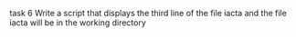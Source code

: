 task 6 Write a script that displays the third line of the file iacta and the file iacta will be in the working directory
